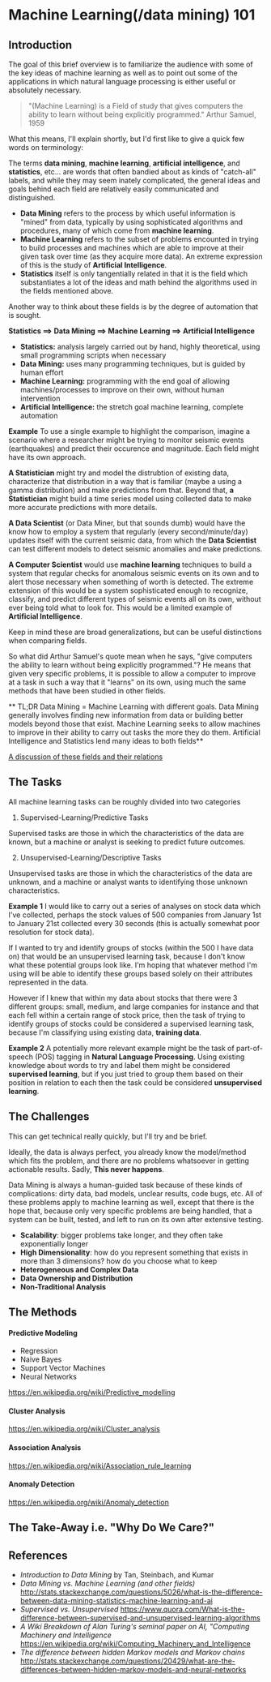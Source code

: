# Machine Learning(/data mining) 101

## Introduction

The goal of this brief overview is to familiarize the audience with some of the key ideas of machine learning as well as to point out some of the applications in which natural language processing is either useful or absolutely necessary.

> "(Machine Learning) is a Field of study that gives computers the ability to learn without being explicitly programmed."
> Arthur Samuel, 1959

What this means, I'll explain shortly, but I'd first like to give a quick few words on terminology:

The terms **data mining**, **machine learning**, **artificial intelligence**, and **statistics**, etc... are words that often bandied about as kinds of "catch-all" labels, and while they may seem inately complicated, the general ideas and goals behind each field are relatively easily communicated and distinguished.

* **Data Mining** refers to the process by which useful information is "mined" from data, typically by using sophisticated algorithms and procedures, many of which come from **machine learning**.
* **Machine Learning** refers to the subset of problems encounted in trying to build processes and machines which are able to improve at their given task over time (as they acquire more data). An extreme expression of this is the study of **Artificial Intelligence**.
* **Statistics** itself is only tangentially related in that it is the field which substantiates a lot of the ideas and math behind the algorithms used in the fields mentioned above.

Another way to think about these fields is by the degree of automation that is sought.

**Statistics ==> Data Mining ==> Machine Learning ==> Artificial Intelligence**

* **Statistics:** analysis largely carried out by hand, highly theoretical, using small programming scripts when necessary
* **Data Mining:** uses many programming techniques, but is guided by human effort
* **Machine Learning:** programming with the end goal of allowing machines/processes to improve on their own, without human intervention
* **Artificial Intelligence:** the stretch goal machine learning, complete automation

**Example** To use a single example to highlight the comparison, imagine a scenario where a researcher might be trying to monitor seismic events (earthquakes) and predict their occurence and magnitude. Each field might have its own approach.

**A Statistician** might try and model the distrubtion of existing data, characterize that distribution in a way that is familiar (maybe a using a gamma distribution) and make predictions from that. Beyond that, **a Statistician** might build a time series model using collected data to make more accurate predictions with more details.

**A Data Scientist** (or Data Miner, but that sounds dumb) would have the know how to employ a system that regularly (every second/minute/day) updates itself with the current seismic data, from which the **Data Scientist** can test different models to detect seismic anomalies and make predictions.

**A Computer Scientist** would use **machine learning** techniques to build a system that regular checks for anomalous seismic events on its own and to alert those necessary when something of worth is detected. The extreme extension of this would be a system sophisticated enough to recognize, classify, and predict different types of seismic events all on its own, without ever being told what to look for. This would be a limited example of **Artificial Intelligence**.

Keep in mind these are broad generalizations, but can be useful distinctions when comparing fields.

So what did Arthur Samuel's quote mean when he says, "give computers the ability to learn without being explicitly programmed."? He means that given very specific problems, it is possible to allow a computer to improve at a task in such a way that it "learns" on its own, using much the same methods that have been studied in other fields.

** TL;DR Data Mining = Machine Learning with different goals. Data Mining generally involves finding new information from data or building better models beyond those that exist. Machine Learning seeks to allow machines to improve in their ability to carry out tasks the more they do them. Artificial Intelligence and Statistics lend many ideas to both fields**

[A discussion of these fields and their relations](http://stats.stackexchange.com/questions/5026/what-is-the-difference-between-data-mining-statistics-machine-learning-and-ai)

## The Tasks

All machine learning tasks can be roughly divided into two categories

1. Supervised-Learning/Predictive Tasks

Supervised tasks are those in which the characteristics of the data are known, but a machine or analyst is seeking to predict future outcomes.

2. Unsupervised-Learning/Descriptive Tasks

Unsupervised tasks are those in which the characteristics of the data are unknown, and a machine or analyst wants to identifying those unknown characteristics.

**Example 1** I would like to carry out a series of analyses on stock data which I've collected, perhaps the stock values of 500 companies from January 1st to January 21st collected every 30 seconds (this is actually somewhat poor resolution for stock data).

If I wanted to try and identify groups of stocks (within the 500 I have data on) that would be an unsupervised learning task, because I don't know what these potential groups look like. I'm hoping that whatever method I'm using will be able to identify these groups based solely on their attributes represented in the data.

However if I knew that within my data about stocks that there were 3 different groups: small, medium, and large companies for instance and that each fell within a certain range of stock price, then the task of trying to identify groups of stocks could be considered a supervised learning task, because I'm classifying using existing data, **training data**.

**Example 2** A potentially more relevant example might be the task of part-of-speech (POS) tagging in **Natural Language Processing**. Using existing knowledge about words to try and label them might be considered **supervised learning**, but if you just tried to group them based on their position in relation to each then the task could be considered **unsupervised learning**.

## The Challenges

This can get technical really quickly, but I'll try and be brief. 

Ideally, the data is always perfect, you already know the model/method which fits the problem, and there are no problems whatsoever in getting actionable results. Sadly, **This never happens**.

Data Mining is always a human-guided task because of these kinds of complications: dirty data, bad models, unclear results, code bugs, etc. All of these problems apply to machine learning as well, except that there is the hope that, because only very specific problems are being handled, that a system can be built, tested, and left to run on its own after extensive testing.



* **Scalability**: bigger problems take longer, and they often take exponentially longer
* **High Dimensionality**: how do you represent something that exists in more than 3 dimensions? how do you choose what to keep
* **Heterogeneous and Complex Data**
* **Data Ownership and Distribution**
* **Non-Traditional Analysis**

## The Methods

#### Predictive Modeling

* Regression
* Naive Bayes
* Support Vector Machines
* Neural Networks

https://en.wikipedia.org/wiki/Predictive_modelling

#### Cluster Analysis

https://en.wikipedia.org/wiki/Cluster_analysis

#### Association Analysis

https://en.wikipedia.org/wiki/Association_rule_learning


#### Anomaly Detection

https://en.wikipedia.org/wiki/Anomaly_detection

## The Take-Away i.e. "Why Do We Care?"



## References

* *Introduction to Data Mining* by Tan, Steinbach, and Kumar
* *Data Mining vs. Machine Learning (and other fields)* http://stats.stackexchange.com/questions/5026/what-is-the-difference-between-data-mining-statistics-machine-learning-and-ai
* *Supervised vs. Unsupervised* https://www.quora.com/What-is-the-difference-between-supervised-and-unsupervised-learning-algorithms
* *A Wiki Breakdown of Alan Turing's seminal paper on AI, "Computing Machinery and Intelligence* https://en.wikipedia.org/wiki/Computing_Machinery_and_Intelligence
* *The difference between hidden Markov models and Markov chains* http://stats.stackexchange.com/questions/20429/what-are-the-differences-between-hidden-markov-models-and-neural-networks
